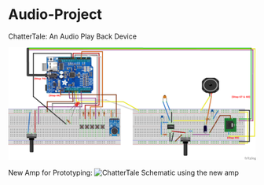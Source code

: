 Audio-Project
=============

ChatterTale: An Audio Play Back Device

![ChatterTale Schematic](https://raw.githubusercontent.com/Letstech/Audio-Project/master/documentation/Fritzing%20Steps/47_bb.png)

New Amp for Prototyping:
![ChatterTale Schematic using the new amp](https://github.com/rao102/Audio-Project/blob/master/resources/chattertale_new_amp_bb.png)

